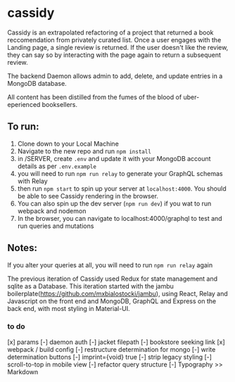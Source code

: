 # cassidy
Cassidy is an extrapolated refactoring of a project that returned a book reccomendation from privately curated list. Once a user engages with the Landing page, a single review is returned. If the user doesn't like the review, they can say so by interacting with the page again to return a subsequent review. 

The backend Daemon allows admin to add, delete, and update entries in a MongoDB database.

All content has been distilled from the fumes of the blood of uber-eperienced booksellers.

## To run:
1. Clone down to your Local Machine
2. Navigate to the new repo and run `npm install`
2. in /SERVER, create `.env` and update it with your MongoDB account details as per `.env.example`
3. you will need to run `npm run relay` to generate your GraphQL schemas with Relay
4. then run `npm start` to spin up your server at `localhost:4000`. You should be able to see Cassidy rendering in the browser.
4. You can also spin up the dev server (`npm run dev`) if you wat to run webpack and nodemon
5. In the browser, you can navigate to localhost:4000/graphql to test and run queries and mutations

## Notes:
If you alter your queries at all, you will need to run `npm run relay` again

The previous iteration of Cassidy used Redux for state management and sqlite as a Database. This iteration started with the jambu boilerplate(https://github.com/mxbialostocki/jambu), using React, Relay and Javascript on the front end and MongoDB, GraphQL and Express on the back end, with most styling in Material-UI.

### to do
[x] params
[-] daemon auth
[-] jacket filepath
[-] bookstore seeking link
[x] webpack / build config
[-] restructure determination for mongo
[-] write determination buttons
[-] imprint={void} true
[-] strip legacy styling
[-] scroll-to-top in mobile view
[-] refactor query structure
[-] Typography >> Markdown